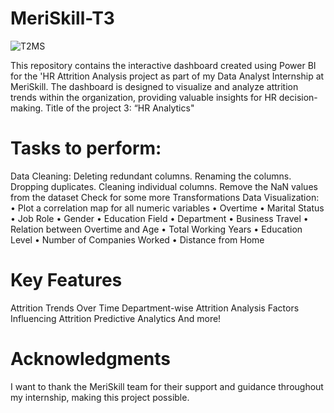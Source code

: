 # MeriSkill-T3

![T2MS](https://github.com/ankit7anku/MeriSkill-T3/assets/44068350/3b4ae6d5-8e26-4da3-813e-b7a77506fede)


This repository contains the interactive dashboard created using Power BI for the 'HR Attrition Analysis project as part of my Data Analyst Internship at MeriSkill. The dashboard is designed to visualize and analyze attrition trends within the organization, providing valuable insights for HR decision-making.
Title of the project 3: “HR Analytics"
 
# Tasks to perform: 
Data Cleaning:
Deleting redundant columns.
Renaming the columns.
Dropping duplicates.
Cleaning individual columns.
Remove the NaN values from the dataset
Check for some more Transformations
Data Visualization:
•        Plot a correlation map for all numeric variables
•        Overtime
•        Marital Status
•        Job Role
•        Gender
•        Education Field
•        Department
•        Business Travel
•        Relation between Overtime and Age
•        Total Working Years
•        Education Level
•        Number of Companies Worked
•        Distance from Home


# Key Features
Attrition Trends Over Time
Department-wise Attrition Analysis
Factors Influencing Attrition
Predictive Analytics
And more!
# Acknowledgments
I want to thank the MeriSkill team for their support and guidance throughout my internship, making this project possible.
